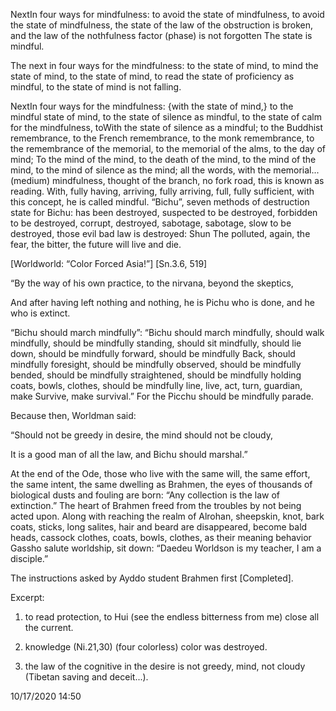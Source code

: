 






















NextIn four ways for mindfulness: to avoid the state of mindfulness, to avoid
the state of mindfulness, the state of the law of the obstruction is broken,
and the law of the nothfulness factor (phase) is not forgotten The state is
mindful.

The next in four ways for the mindfulness: to the state of mind, to mind the
state of mind, to the state of mind, to read the state of proficiency as
mindful, to the state of mind is not falling.

NextIn four ways for the mindfulness: {with the state of mind,} to the mindful
state of mind, to the state of silence as mindful, to the state of calm for the
mindfulness, toWith the state of silence as a mindful; to the Buddhist
remembrance, to the French remembrance, to the monk remembrance, to the
remembrance of the memorial, to the memorial of the alms, to the day of mind;
To the mind of the mind, to the death of the mind, to the mind of the mind, to
the mind of silence as the mind; all the words, with the memorial... (medium)
mindfulness, thought of the branch, no fork road, this is known as reading.
With, fully having, arriving, fully arriving, full, fully sufficient, with this
concept, he is called mindful. “Bichu”, seven methods of destruction state for
Bichu: has been destroyed, suspected to be destroyed, forbidden to be
destroyed, corrupt, destroyed, sabotage, sabotage, slow to be destroyed, those
evil bad law is destroyed: Shun The polluted, again, the fear, the bitter, the
future will live and die.

[Worldworld: “Color Forced Asia!”] [Sn.3.6, 519]

“By the way of his own practice, to the nirvana, beyond the skeptics,

And after having left nothing and nothing, he is Pichu who is done, and he who
is extinct.

“Bichu should march mindfully”: “Bichu should march mindfully, should walk
mindfully, should be mindfully standing, should sit mindfully, should lie down,
should be mindfully forward, should be mindfully Back, should mindfully
foresight, should be mindfully observed, should be mindfully bended, should be
mindfully straightened, should be mindfully holding coats, bowls, clothes,
should be mindfully line, live, act, turn, guardian, make Survive, make
survival.” For the Picchu should be mindfully parade.

Because then, Worldman said:

“Should not be greedy in desire, the mind should not be cloudy,

It is a good man of all the law, and Bichu should marshal.”

At the end of the Ode, those who live with the same will, the same effort, the
same intent, the same dwelling as Brahmen, the eyes of thousands of biological
dusts and fouling are born: “Any collection is the law of extinction.” The
heart of Brahmen freed from the troubles by not being acted upon. Along with
reaching the realm of Alrohan, sheepskin, knot, bark coats, sticks, long
salites, hair and beard are disappeared, become bald heads, cassock clothes,
coats, bowls, clothes, as their meaning behavior Gassho salute worldship, sit
down: “Daedeu Worldson is my teacher, I am a disciple.”

The instructions asked by Ayddo student Brahmen first [Completed].





Excerpt:

1. to read protection, to Hui (see the endless bitterness from me) close all
the current.

2. knowledge (Ni.21,30) (four colorless) color was destroyed.

3. the law of the cognitive in the desire is not greedy, mind, not cloudy
(Tibetan saving and deceit...).

10/17/2020 14:50

